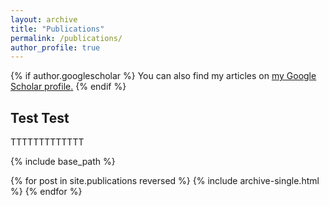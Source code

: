 ```yaml
---
layout: archive
title: "Publications"
permalink: /publications/
author_profile: true
---
```


{% if author.googlescholar %}
  You can also find my articles on <u><a href="{{author.googlescholar}}">my Google Scholar profile</a>.</u>
{% endif %}

## Test Test

TTTTTTTTTTTTT












{% include base_path %}

{% for post in site.publications reversed %}
  {% include archive-single.html %}
{% endfor %}

